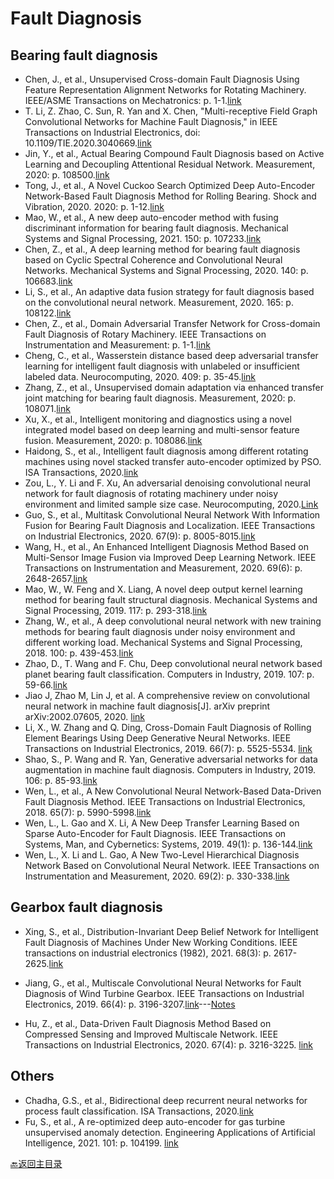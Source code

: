 # Fault Diagnosis

## Bearing fault diagnosis
- Chen, J., et al., Unsupervised Cross-domain Fault Diagnosis Using Feature Representation Alignment Networks for Rotating Machinery. IEEE/ASME Transactions on Mechatronics: p. 1-1.[link](https://ieeexplore.ieee.org/abstract/document/9301443)
- T. Li, Z. Zhao, C. Sun, R. Yan and X. Chen, "Multi-receptive Field Graph Convolutional Networks for Machine Fault Diagnosis," in IEEE Transactions on Industrial Electronics, doi: 10.1109/TIE.2020.3040669.[link](https://ieeexplore.ieee.org/document/9280401)
-	Jin, Y., et al., Actual Bearing Compound Fault Diagnosis based on Active Learning and Decoupling Attentional Residual Network. Measurement, 2020: p. 108500.[link](https://doi.org/10.1016/j.measurement.2020.108500)
-	Tong, J., et al., A Novel Cuckoo Search Optimized Deep Auto-Encoder Network-Based Fault Diagnosis Method for Rolling Bearing. Shock and Vibration, 2020. 2020: p. 1-12.[link](https://doi.org/10.1155/2020/8891905)
-	Mao, W., et al., A new deep auto-encoder method with fusing discriminant information for bearing fault diagnosis. Mechanical Systems and Signal Processing, 2021. 150: p. 107233.[link](https://doi.org/10.1016/j.ymssp.2020.107233)
-  Chen, Z., et al., A deep learning method for bearing fault diagnosis based on Cyclic Spectral Coherence and Convolutional Neural Networks. Mechanical Systems and Signal Processing, 2020. 140: p. 106683.[link](https://doi.org/10.1016/j.ymssp.2020.106683)
-	Li, S., et al., An adaptive data fusion strategy for fault diagnosis based on the convolutional neural network. Measurement, 2020. 165: p. 108122.[link](https://www.sciencedirect.com/science/article/pii/S0263224120306606?dgcid=rss_sd_all)
- Chen, Z., et al., Domain Adversarial Transfer Network for Cross-domain Fault Diagnosis of Rotary Machinery. IEEE Transactions on Instrumentation and Measurement: p. 1-1.[link](https://ieeexplore.ieee.org/document/9099635)
-	Cheng, C., et al., Wasserstein distance based deep adversarial transfer learning for intelligent fault diagnosis with unlabeled or insufficient labeled data. Neurocomputing, 2020. 409: p. 35-45.[link](https://www.sciencedirect.com/science/article/pii/S0925231220308754?dgcid=rss_sd_all)
- Zhang, Z., et al., Unsupervised domain adaptation via enhanced transfer joint matching for bearing fault diagnosis. Measurement, 2020: p. 108071.[link](https://www.sciencedirect.com/science/article/pii/S0263224120306096?dgcid=rss_sd_all)
-	Xu, X., et al., Intelligent monitoring and diagnostics using a novel integrated model based on deep learning and multi-sensor feature fusion. Measurement, 2020: p. 108086.[link](https://www.sciencedirect.com/science/article/pii/S0263224120306242?dgcid=rss_sd_all)
-	Haidong, S., et al., Intelligent fault diagnosis among different rotating machines using novel stacked transfer auto-encoder optimized by PSO. ISA Transactions, 2020.[link](https://doi.org/10.1016/j.isatra.2020.05.041)
-	 Zou, L., Y. Li and F. Xu, An adversarial denoising convolutional neural network for fault diagnosis of rotating machinery under noisy environment and limited sample size case. Neurocomputing, 2020.[Link](https://doi.org/10.1016/j.neucom.2020.04.074)
-	Guo, S., et al., Multitask Convolutional Neural Network With Information Fusion for Bearing Fault Diagnosis and Localization. IEEE Transactions on Industrial Electronics, 2020. 67(9): p. 8005-8015.[link](https://ieeexplore.ieee.org/document/8848851)
-	Wang, H., et al., An Enhanced Intelligent Diagnosis Method Based on Multi-Sensor Image Fusion via Improved Deep Learning Network. IEEE Transactions on Instrumentation and Measurement, 2020. 69(6): p. 2648-2657.[link](https://ieeexplore.ieee.org/document/8760507)
- Mao, W., W. Feng and X. Liang, A novel deep output kernel learning method for bearing fault structural diagnosis. Mechanical Systems and Signal Processing, 2019. 117: p. 293-318.[link](https://www.sciencedirect.com/science/article/pii/S0888327018304357)
- Zhang, W., et al., A deep convolutional neural network with new training methods for bearing fault diagnosis under noisy environment and different working load. Mechanical Systems and Signal Processing, 2018. 100: p. 439-453.[link](https://doi.org/10.1016/j.ymssp.2017.06.022)
- Zhao, D., T. Wang and F. Chu, Deep convolutional neural network based planet bearing fault classification. Computers in Industry, 2019. 107: p. 59-66.[link](https://doi.org/10.1016/j.compind.2019.02.001)
- Jiao J, Zhao M, Lin J, et al. A comprehensive review on convolutional neural network in machine fault diagnosis[J]. arXiv preprint arXiv:2002.07605, 2020. [link](https://arxiv.org/ftp/arxiv/papers/2002/2002.07605.pdf)
- Li, X., W. Zhang and Q. Ding, Cross-Domain Fault Diagnosis of Rolling Element Bearings Using Deep Generative Neural Networks. IEEE Transactions on Industrial Electronics, 2019. 66(7): p. 5525-5534. [link](https://ieeexplore.ieee.org/document/8456850)
- Shao, S., P. Wang and R. Yan, Generative adversarial networks for data augmentation in machine fault diagnosis. Computers in Industry, 2019. 106: p. 85-93.[link](https://www.sciencedirect.com/science/article/pii/S0166361518305657?via%3Dihub)
-	Wen, L., et al., A New Convolutional Neural Network-Based Data-Driven Fault Diagnosis Method. IEEE Transactions on Industrial Electronics, 2018. 65(7): p. 5990-5998.[link](https://ieeexplore.ieee.org/document/8114247)
-	Wen, L., L. Gao and X. Li, A New Deep Transfer Learning Based on Sparse Auto-Encoder for Fault Diagnosis. IEEE Transactions on Systems, Man, and Cybernetics: Systems, 2019. 49(1): p. 136-144.[link](https://ieeexplore.ieee.org/document/8058000)
-	Wen, L., X. Li and L. Gao, A New Two-Level Hierarchical Diagnosis Network Based on Convolutional Neural Network. IEEE Transactions on Instrumentation and Measurement, 2020. 69(2): p. 330-338.[link](https://ieeexplore.ieee.org/document/8649683)




## Gearbox fault diagnosis
- 	Xing, S., et al., Distribution-Invariant Deep Belief Network for Intelligent Fault Diagnosis of Machines Under New Working Conditions. IEEE transactions on industrial electronics (1982), 2021. 68(3): p. 2617-2625.[link](https://ieeexplore.ieee.org/document/8998590)
- Jiang, G., et al., Multiscale Convolutional Neural Networks for Fault Diagnosis of Wind Turbine Gearbox. IEEE Transactions on Industrial Electronics, 2019. 66(4): p. 3196-3207.[link](https://ieeexplore.ieee.org/document/8384293)---[Notes](../notes/papernotes1.md)

- Hu, Z., et al., Data-Driven Fault Diagnosis Method Based on Compressed Sensing and Improved Multiscale Network. IEEE Transactions on Industrial Electronics, 2020. 67(4): p. 3216-3225.  [link](https://ieeexplore.ieee.org/document/8704327/)






## Others	
- Chadha, G.S., et al., Bidirectional deep recurrent neural networks for process fault classification. ISA Transactions, 2020.[link](https://www.sciencedirect.com/science/article/pii/S0019057820302846)
- Fu, S., et al., A re-optimized deep auto-encoder for gas turbine unsupervised anomaly detection. Engineering Applications of Artificial Intelligence, 2021. 101: p. 104199.
[link](https://doi.org/10.1016/j.engappai.2021.104199)

[:back:返回主目录](../README.md)
